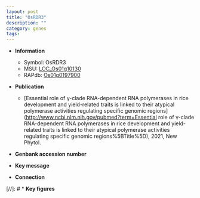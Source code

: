 ```yaml
---
layout: post
title: "OsRDR3"
description: ""
category: genes
tags: 
---
```


* **Information**  
    + Symbol: OsRDR3  
    + MSU: [LOC_Os01g10130](http://rice.uga.edu/cgi-bin/ORF_infopage.cgi?orf=LOC_Os01g10130)  
    + RAPdb: [Os01g0197900](https://rapdb.dna.affrc.go.jp/locus/?name=Os01g0197900)  

* **Publication**  
    + [Essential role of γ-clade RNA-dependent RNA polymerases in rice development and yield-related traits is linked to their atypical polymerase activities regulating specific genomic regions](http://www.ncbi.nlm.nih.gov/pubmed?term=Essential role of γ-clade RNA-dependent RNA polymerases in rice development and yield-related traits is linked to their atypical polymerase activities regulating specific genomic regions%5BTitle%5D), 2021, New Phytol.

* **Genbank accession number**  

* **Key message**  

* **Connection**  

[//]: # * **Key figures**  


